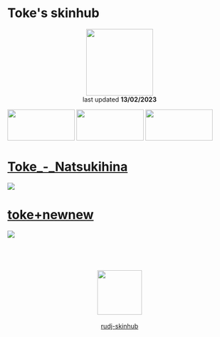 # Toke's skinhub
<p align="center">
<a href="https://osu.ppy.sh/users/2601166">
  <img src="https://a.ppy.sh/2601166"  
       width="150"
       height="150"></a>
<br>
last updated <b>13/02/2023</b>
</p>

<a href="https://www.youtube.com/watch?v=kbbgypvGPgM">
<img src="https://i.imgur.com/uDyKiLi.png"
       width="151" 
       height="70"/></a>

<a href="https://i.imgur.com/o0kMf8Y.png">
<img src="https://i.imgur.com/o0kMf8Y.png"
       width="151" 
       height="70"/></a>

<a href="https://github.com/ryancranie/skinhub/blob/tyfh/aeshub.md">
<img src="https://i.imgur.com/nnkLwEo.png" 
       width="151" 
       height="70"/></a>

# [Toke_-_Natsukihina](https://github.com/ryancranie/skinhub/raw/tyfh/player/toke/Toke_-_Natsukihina.osk)
[![](https://osu.ppy.sh/ss/18328072/d8fe)](https://github.com/ryancranie/skinhub/raw/tyfh/player/toke/Toke_-_Natsukihina.osk)

# [toke+newnew](https://github.com/ryancranie/skinhub/raw/tyfh/player/toke/toke%2Bnewnew.osk)
[![](https://i.imgur.com/vPN5rgx.jpeg)](https://github.com/ryancranie/skinhub/raw/tyfh/player/toke/toke%2Bnewnew.osk)

#
<p align="center">
  <br></br>
  <a href="https://www.twitch.tv/tokeosu">
  <img src="https://i.imgur.com/HM030lk.png" 
       width="100" 
       height="100"></a>
  <br></br>
  <a href="README.md">rudj-skinhub</a>
 </p>

